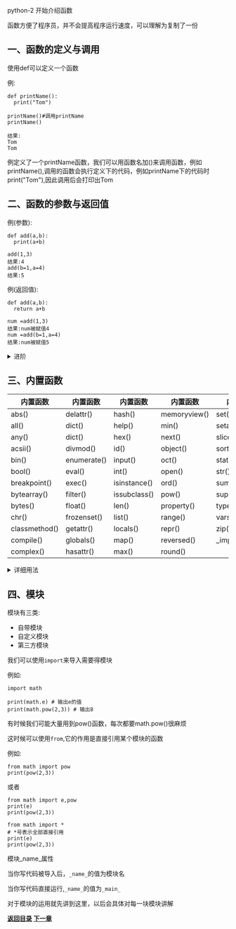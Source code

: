 python-2 开始介绍函数

函数方便了程序员，并不会提高程序运行速度，可以理解为复制了一份
## 一、函数的定义与调用
使用def可以定义一个函数

例:

    def printName():
      print("Tom")
    
    printName()#调用printName
    printName()
    
    结果:
    Tom
    Tom
例定义了一个printName函数，我们可以用函数名加()来调用函数，例如printName(),调用的函数会执行定义下的代码，例如printName下的代码时print("Tom"),因此调用后会打印出Tom

## 二、函数的参数与返回值

例(参数):

    def add(a,b):
      print(a+b)
    
    add(1,3)
    结果:4
    add(b=1,a=4)
    结果:5
    
例(返回值):

    def add(a,b):
      return a+b
    
    num =add(1,3)
    结果:num被赋值4
    num =add(b=1,a=4)
    结果:num被赋值5
    
<details><summary>进阶</summary>
<p>
1.我们在定义时，也可以给函数提前赋值，来加强函数的兼容性
<a href="https://github.com/3114aaa/Python-2/blob/main/code/def1.py">代码参考</a>
</p>
<p>。。。</p>
</details>


## 三、内置函数
|内置函数|内置函数|内置函数|内置函数|内置函数|
|-----|---------|------|------------|-----
|abs()|delattr()|hash()|memoryview()|set()
|all()|dict()|help()|min()|setattr()
|any()|dict()|hex()|next()|slice()
|acsii()|divmod()|id()|object()|sorted()
|bin()|enumerate()|input()|oct()|staticmethod()
|bool()|eval()|int()|open()|str()
|breakpoint()|exec()|isinstance()|ord()|sum()
|bytearray()|filter()|issubclass()|pow()|super()
|bytes()|float()|len()|property()|type()
|chr()|frozenset()|list()|range()|vars()
|classmethod()|getattr()|locals()|repr()|zip()
|compile()|globals()|map()|reversed()|\_import\_()
|complex()|hasattr()|max()|round()|

<details><summary>详细用法</summary>
<b>算术函数</b>
<table>
    <tr>
        <td>函数名</td>
        <td>作用</td>
        <td>用法</td>
        <td>结果</td>
    </tr>
    <tr>
        <td>abs()</td>
        <td>绝对值</td>
        <td>abs(-2)</td>
        <td>-2</td>
    </tr>
    <tr>
        <td>divmod()</td>
        <td>取商取余</td>
        <td>divmod(10,3)</td>
        <td>(3,1)</td>
    </tr>
    <tr>
        <td>max()</td>
        <td>取最大值</td>
        <td>max(1,2,3)</td>
        <td>3</td>
    </tr>
    <tr>
        <td>min()</td>
        <td>取最小值</td>
        <td>min(1,2,3)</td>
        <td>1</td>
    </tr>
    <tr>
        <td>pow()</td>
        <td>幂的运算</td>
        <td>pow(2,4)</td>
        <td>16</td>
    </tr>
    <tr>
        <td>round()</td>
        <td>四舍五入</td>
        <td>round(3.14),round(3.14,1)</td>
        <td>3,3.1</td>
    </tr>
    <tr>
        <td>sum()</td>
        <td>求和</td>
        <td>sum((1,2,3)),sum([1,2,3]),sum((1,2,3),-6)</td>
        <td>6,6,0</td>
    </tr>
</table>
<b>数据类型转换函数</b>
<table>
    <tr>
        <td>函数名</td>
        <td>作用</td>
        <td>用法</td>
        <td>结果</td>
    </tr>
    <tr>
        <td>bool()</td>
        <td>布尔型</td>
        <td>bool(1),bool(0),bool(),bool("str")</td>
        <td>True(非零的都为True),False,False,True</td>
    </tr>
    <tr>
        <td>int()</td>
        <td>整型</td>
        <td>int(),int(1.4),int("123")</td>
        <td>0,1,123</td>
    </tr>
    <tr>
        <td>float()</td>
        <td>浮点型</td>
        <td>float(),float(4),float("3")</td>
        <td>0.0,4.0,3.0</td>
    </tr>
    <tr>
        <td>complex()</td>
        <td>复数型(<a url="https://www.zhihu.com/topic/19628033/intro">详情</a>)</td>
        <td>complex(),complex("1+2j",complex(1,2))</td>
        <td>0j,(1+2j),(1+2j)</td>
    </tr>
    <tr>
        <td>str()</td>
        <td>字符串型</td>
        <td>str(),str(123),str(None),str("abc")</td>
        <td>"","123","None","abc"</td>
    </tr>
    <tr>
        <td>ord()</td>
        <td>对字符返回asc码</td>
        <td>ord("a")</td>
        <td>97</td>
    </tr>
    <tr>
        <td>chr()</td>
        <td>将整数转换为asc码对应字符(范围:0-255整数)</td>
        <td>chr(97)</td>
        <td>"a"</td>
    </tr>
    <tr>
        <td>bin()</td>
        <td>将整数转换成二进制</td>
        <td>bin(3)</td>
        <td>0B11</td>
    </tr>
    <tr>
        <td>oct()</td>
        <td>将整数转换八进制</td>
        <td>oct(8)</td>
        <td>0o10</td>
    </tr>
    <tr>
        <td>hex()</td>
        <td>将整数转化为十六进制</td>
        <td>hex(15)</td>
        <td>0xf</td>
    </tr>
</table>
<b>序列函数</b>
<table>
    <tr>
        <td>函数名</td>
        <td>作用</td>
        <td>用法</td>
        <td>结果</td>
    </tr>
    <tr>
        <td>all()</td>
        <td></td>
        <td></td>
        <td></td>
    </tr>
    <tr>
        <td>any()</td>
        <td></td>
        <td></td>
        <td></td>
    </tr>
    <tr>
        <td>filter()</td>
        <td></td>
        <td></td>
        <td></td>
    </tr>
    <tr>
        <td>map()</td>
        <td></td>
        <td></td>
        <td></td>
    </tr>
    <tr>
        <td>reversed()</td>
        <td></td>
        <td></td>
        <td></td>
    </tr>
    <tr>
        <td>sorted()</td>
        <td></td>
        <td></td>
        <td></td>
    </tr>
    <tr>
        <td>zip()</td>
        <td></td>
        <td></td>
        <td></td>
    </tr>
</table>
<b>对象操作</b>
<table>
    <tr>
        <td>函数名</td>
        <td>作用</td>
        <td>用法</td>
        <td>结果</td>
    </tr>
    <tr>
        <td>type()</td>
        <td>返回对象类别</td>
        <td>tpye(True)</td>
        <td>&lt;class 'bool' &gt;</td>
    </tr>
    <tr>
        <td>len()</td>
        <td>返回对象长度</td>
        <td>len("abc"),len((1,2,3)),len([1,2]),len(range(5)),len({'a':12}),len({1,2,3})</td>
        <td>3,3,2,4,1,3</td>
    </tr>
</table>
<b>编译运行</b>
<table>
    <tr>
        <td>函数名</td>
        <td>作用</td>
        <td>用法</td>
        <td>结果</td>
    </tr>
    <tr>
        <td>eval()</td>
        <td>执行字符串</td>
        <td>eval("3+1")</td>
        <td>4</td>
    </tr>
    <tr>
        <td>exec()</td>
        <td>可以执行更难得字符串</td>
        <td>exec('print("123")')</td>
        <td>123</td>
    </tr></table>
</details>

## 四、模块

模块有三类:

- 自带模块
- 自定义模块
- 第三方模块

我们可以使用`import`来导入需要得模块

例如:
```
import math

print(math.e) # 输出e的值
print(math.pow(2,3)) # 输出8
```

有时候我们可能大量用到pow()函数，每次都要math.pow()很麻烦

这时候可以使用`from`,它的作用是直接引用某个模块的函数

例如:

```
from math import pow
print(pow(2,3))
```

或者


```
from math import e,pow
print(e)
print(pow(2,3))
```


```
from math import * 
# *号表示全部直接引用
print(e)
print(pow(2,3))
```

模块_name_属性

当你写代码被导入后，`_name_`的值为模块名

当你写代码直接运行,`_name_`的值为`_main_`

对于模块的运用就先讲到这里，以后会具体对每一块模块讲解

**[返回目录](https://github.com/3114aaa/Python-directory)
[下一章](https://github.com/3114aaa/Python-3)**
